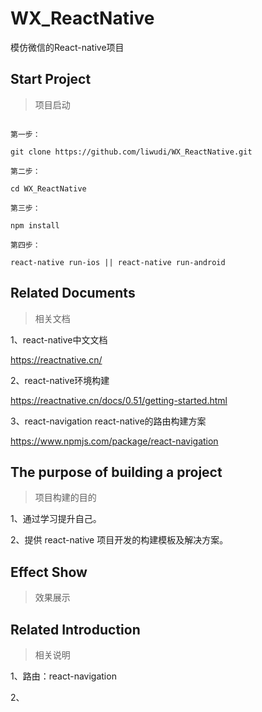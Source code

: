 # WX_ReactNative
模仿微信的React-native项目
## Start Project
>项目启动

```

第一步：

git clone https://github.com/liwudi/WX_ReactNative.git

第二步：

cd WX_ReactNative

第三步：

npm install

第四步：

react-native run-ios || react-native run-android

```

## Related Documents
>相关文档

1、react-native中文文档

https://reactnative.cn/

2、react-native环境构建

https://reactnative.cn/docs/0.51/getting-started.html

3、react-navigation react-native的路由构建方案

https://www.npmjs.com/package/react-navigation

## The purpose of building a project
>项目构建的目的

1、通过学习提升自己。

2、提供 react-native 项目开发的构建模板及解决方案。

## Effect Show
>效果展示

## Related Introduction
>相关说明

1、路由：react-navigation

2、




